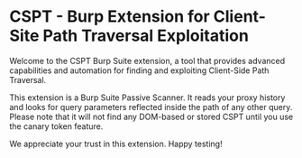 # CSPT - Burp Extension for Client-Site Path Traversal Exploitation
Welcome to the CSPT Burp Suite extension, a tool that provides advanced capabilities and automation for finding and exploiting Client-Side Path Traversal.

This extension is a Burp Suite Passive Scanner. It reads your proxy history and looks for query parameters reflected inside the path of any other query. Please note that it will not find any DOM-based or stored CSPT until you use the canary token feature.

We appreciate your trust in this extension. Happy testing!